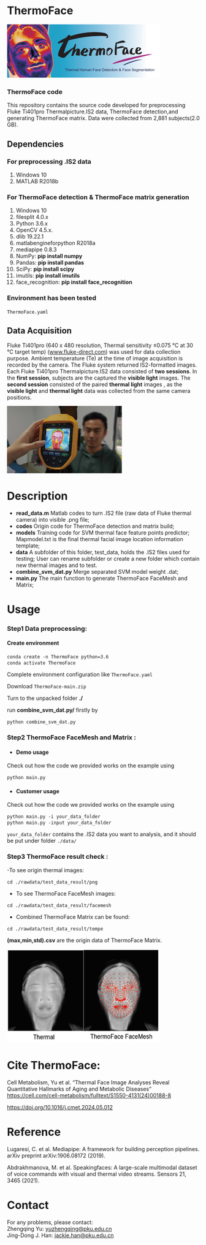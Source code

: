 # ThermoFace

<img src="images/logo.png" width="400" height="140" /><br/>

### ThermoFace code

This repository contains the source code developed for preprocessing Fluke Ti401pro Thermalpicture.IS2 data, ThermoFace detection,and generating ThermoFace matrix. 
Data were collected from 2,881 subjects(2.0 GB).

## Dependencies
### For preprocessing .IS2 data
1. Windows 10
2. MATLAB R2018b
### For ThermoFace detection & ThermoFace matrix generation
1. Windows 10
2. filesplit 4.0.x
3. Python 3.6.x
4. OpenCV 4.5.x. 
5. dlib 19.22.1
6. matlabengineforpython   R2018a
7. mediapipe    0.8.3
8. NumPy: **pip install numpy**
9. Pandas: **pip install pandas**
10. SciPy: **pip install scipy**
11. imutils: **pip install imutils** 
12. face_recognition: **pip install face_recognition**

### Environment has been tested
`ThermoFace.yaml`

## Data Acquisition
Fluke Ti401pro (640 x 480 resolution, Thermal sensitivity ≤0.075 °C at 30 °C target temp) (www.fluke-direct.com) was used for data collection purpose. Ambient temperature (Te) at the time of image acquisition is recorded by the camera. The Fluke system returned IS2-formatted images.
Each Fluke Ti401pro Thermalpicture.IS2 data consisted of **two sessions**. In the **first session**, subjects are the captured the **visible light** images. The **second session** consisted of the paired **thermal light** images , as the **visible light** and **thermal light** data was collected from the same camera positions.

<img src="images/Data Acquisition.jpg" width="300">

# Description
- **read_data.m**
Matlab codes to turn .IS2 file (raw data of Fluke thermal camera) into visible .png file;
- **codes**
Origin code for ThermoFace detection and matrix build;
- **models**
Training code for SVM thermal face feature points predictor;
Mapmodel.txt is the final thermal facial image location information template;
- **data**
A subfolder of this folder, test_data, holds the .IS2 files used for testing;
User can rename subfolder or create a new folder which contain new thermal images and to test.
- **combine_svm_dat.py**
Merge separated SVM model weight .dat;  
- **main.py**
The main function to generate ThermoFace FaceMesh and Matrix; 


# Usage

### **Step1** Data preprocessing:
#### Create environment
```
conda create -n ThermoFace python=3.6 
conda activate ThermoFace
```
Complete environment configuration like `ThermoFace.yaml`

Download `ThermoFace-main.zip`

Turn to the unpacked folder **./**

run **combine_svm_dat.py/** firstly by
```
python combine_svm_dat.py
```

### **Step2** ThermoFace FaceMesh and Matrix :
- #### Demo usage
Check out how the code we provided works on the example using
```
python main.py
```
- #### Customer usage
Check out how the code we provided works on the example using
```
python main.py -i your_data_folder
python main.py -input your_data_folder
```
`your_data_folder` contains the .IS2 data you want to analysis, and it should be put under folder `./data/`

### **Step3** ThermoFace result check :
-To see origin thermal images: 

```
cd ./rawdata/test_data_result/png
```
- To see ThermoFace FaceMesh images:
```
cd ./rawdata/test_data_result/facemesh
```
- Combined ThermoFace Matrix can be found:
```
cd ./rawdata/test_data_result/tempe
```
**(max,min,std).csv** are the origin data of ThermoFace Matrix.

<img src="images/thermoface_example.jpg" width="400">

# Cite ThermoFace:
Cell Metabolism, Yu et al. “Thermal Face Image Analyses Reveal Quantitative Hallmarks of Aging and Metabolic Diseases”  https://cell.com/cell-metabolism/fulltext/S1550-4131(24)00188-8

https://doi.org/10.1016/j.cmet.2024.05.012


# Reference
Lugaresi, C. et al. Mediapipe: A framework for building perception pipelines. arXiv preprint arXiv:1906.08172 (2019).

Abdrakhmanova, M. et al. Speakingfaces: A large-scale multimodal dataset of voice commands with visual and thermal video streams. Sensors 21, 3465 (2021).

# Contact  
For any problems, please contact:  
Zhengqing Yu: yuzhengqing@pku.edu.cn  
Jing-Dong J. Han: jackie.han@pku.edu.cn  

